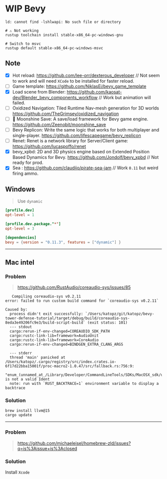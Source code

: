 # WIP Bevy

```
ld: cannot find -lshlwapi: No such file or directory
```

```
# ⚠️ Not working
rustup toolchain install stable-x86_64-pc-windows-gnu

# Switch to msvc
rustup default stable-x86_64-pc-windows-msvc
```

## Note

- [x] Hot reload: https://github.com/lee-orr/dexterous_developer // Not seem to work and will need `XCode` to be installed for faster reload.
- [ ] Game template: https://github.com/NiklasEi/bevy_game_template
- [x] Load scene from Blender: https://github.com/kaosat-dev/Blender_bevy_components_workflow // Work but animation will failed.
- [ ] Oxidized Navigation: Tiled Runtime Nav-mesh generation for 3D worlds https://github.com/TheGrimsey/oxidized_navigation
- [ ] 💾 Moonshine Save: A save/load framework for Bevy game engine. https://github.com/Zeenobit/moonshine_save
- [ ] Bevy Replicon: Write the same logic that works for both multiplayer and single-player. https://github.com/lifescapegame/bevy_replicon
- [ ] Renet: Renet is a network library for Server/Client game: https://github.com/lucaspoffo/renet
- [x] bevy_xpbd: 2D and 3D physics engine based on Extended Position Based Dynamics for Bevy. https://github.com/Jondolf/bevy_xpbd // Not ready for prod.
- [x] Sea : https://github.com/claudijo/pirate-sea-jam // Work `0.11` but weird firing ammo.

## Windows

> Use `dynamic`

```toml
[profile.dev]
opt-level = 1

[profile.dev.package."*"]
opt-level = 3

[dependencies]
bevy = {version = "0.11.3", features = ["dynamic"] }
```

---

## Mac intel

### Problem

> https://github.com/RustAudio/coreaudio-sys/issues/85

```
   Compiling coreaudio-sys v0.2.11
error: failed to run custom build command for `coreaudio-sys v0.2.11`

Caused by:
  process didn't exit successfully: `/Users/katopz/git/katopz/bevy-tower-defense-tutorial/target/debug/build/coreaudio-sys-8eda3e49206fc9e3/build-script-build` (exit status: 101)
  --- stdout
  cargo:rerun-if-env-changed=COREAUDIO_SDK_PATH
  cargo:rustc-link-lib=framework=AudioUnit
  cargo:rustc-link-lib=framework=CoreAudio
  cargo:rerun-if-env-changed=BINDGEN_EXTRA_CLANG_ARGS

  --- stderr
  thread 'main' panicked at /Users/katopz/.cargo/registry/src/index.crates.io-6f17d22bba15001f/proc-macro2-1.0.47/src/fallback.rs:756:9:
  "enum_(unnamed_at_/Library/Developer/CommandLineTools/SDKs/MacOSX_sdk/usr/include/MacTypes_h_382_1)" is not a valid Ident
  note: run with `RUST_BACKTRACE=1` environment variable to display a backtrace
```

### Solution

```
brew install llvm@15
cargo update
```

---

### Problem

> https://github.com/michaeleisel/homebrew-zld/issues?q=is%3Aissue+is%3Aclosed

### Solution

Install `Xcode`
